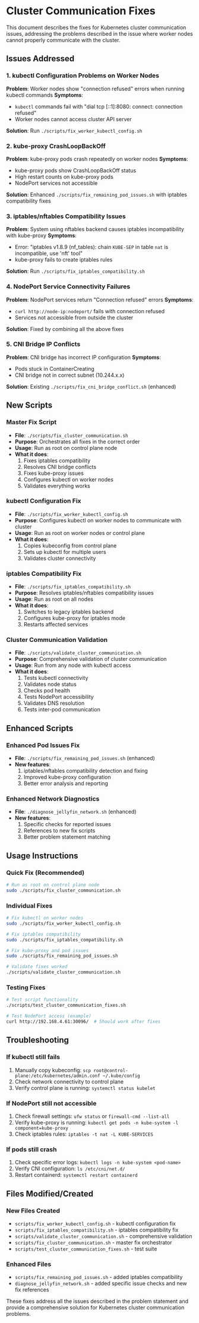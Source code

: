 # Cluster Communication Fixes

This document describes the fixes for Kubernetes cluster communication issues, addressing the problems described in the issue where worker nodes cannot properly communicate with the cluster.

## Issues Addressed

### 1. kubectl Configuration Problems on Worker Nodes
**Problem**: Worker nodes show "connection refused" errors when running kubectl commands
**Symptoms**: 
- `kubectl` commands fail with "dial tcp [::1]:8080: connect: connection refused"
- Worker nodes cannot access cluster API server

**Solution**: Run `./scripts/fix_worker_kubectl_config.sh`

### 2. kube-proxy CrashLoopBackOff 
**Problem**: kube-proxy pods crash repeatedly on worker nodes
**Symptoms**:
- kube-proxy pods show CrashLoopBackOff status
- High restart counts on kube-proxy pods
- NodePort services not accessible

**Solution**: Enhanced `./scripts/fix_remaining_pod_issues.sh` with iptables compatibility fixes

### 3. iptables/nftables Compatibility Issues
**Problem**: System using nftables backend causes iptables incompatibility with kube-proxy
**Symptoms**:
- Error: "iptables v1.8.9 (nf_tables): chain `KUBE-SEP` in table `nat` is incompatible, use 'nft' tool"
- kube-proxy fails to create iptables rules

**Solution**: Run `./scripts/fix_iptables_compatibility.sh`

### 4. NodePort Service Connectivity Failures
**Problem**: NodePort services return "Connection refused" errors
**Symptoms**:
- `curl http://node-ip:nodeport/` fails with connection refused
- Services not accessible from outside the cluster

**Solution**: Fixed by combining all the above fixes

### 5. CNI Bridge IP Conflicts
**Problem**: CNI bridge has incorrect IP configuration
**Symptoms**:
- Pods stuck in ContainerCreating
- CNI bridge not in correct subnet (10.244.x.x)

**Solution**: Existing `./scripts/fix_cni_bridge_conflict.sh` (enhanced)

## New Scripts

### Master Fix Script
- **File**: `./scripts/fix_cluster_communication.sh`
- **Purpose**: Orchestrates all fixes in the correct order
- **Usage**: Run as root on control plane node
- **What it does**: 
  1. Fixes iptables compatibility
  2. Resolves CNI bridge conflicts  
  3. Fixes kube-proxy issues
  4. Configures kubectl on worker nodes
  5. Validates everything works

### kubectl Configuration Fix
- **File**: `./scripts/fix_worker_kubectl_config.sh`
- **Purpose**: Configures kubectl on worker nodes to communicate with cluster
- **Usage**: Run as root on worker nodes or control plane
- **What it does**:
  1. Copies kubeconfig from control plane
  2. Sets up kubectl for multiple users
  3. Validates cluster connectivity

### iptables Compatibility Fix
- **File**: `./scripts/fix_iptables_compatibility.sh` 
- **Purpose**: Resolves iptables/nftables compatibility issues
- **Usage**: Run as root on all nodes
- **What it does**:
  1. Switches to legacy iptables backend
  2. Configures kube-proxy for iptables mode
  3. Restarts affected services

### Cluster Communication Validation
- **File**: `./scripts/validate_cluster_communication.sh`
- **Purpose**: Comprehensive validation of cluster communication
- **Usage**: Run from any node with kubectl access
- **What it does**:
  1. Tests kubectl connectivity
  2. Validates node status
  3. Checks pod health
  4. Tests NodePort accessibility
  5. Validates DNS resolution
  6. Tests inter-pod communication

## Enhanced Scripts

### Enhanced Pod Issues Fix
- **File**: `./scripts/fix_remaining_pod_issues.sh` (enhanced)
- **New features**:
  1. iptables/nftables compatibility detection and fixing
  2. Improved kube-proxy configuration
  3. Better error analysis and reporting

### Enhanced Network Diagnostics
- **File**: `./diagnose_jellyfin_network.sh` (enhanced)
- **New features**:
  1. Specific checks for reported issues
  2. References to new fix scripts
  3. Better problem statement matching

## Usage Instructions

### Quick Fix (Recommended)
```bash
# Run as root on control plane node
sudo ./scripts/fix_cluster_communication.sh
```

### Individual Fixes
```bash
# Fix kubectl on worker nodes
sudo ./scripts/fix_worker_kubectl_config.sh

# Fix iptables compatibility
sudo ./scripts/fix_iptables_compatibility.sh

# Fix kube-proxy and pod issues  
sudo ./scripts/fix_remaining_pod_issues.sh

# Validate fixes worked
./scripts/validate_cluster_communication.sh
```

### Testing Fixes
```bash
# Test script functionality
./scripts/test_cluster_communication_fixes.sh

# Test NodePort access (example)
curl http://192.168.4.61:30096/  # Should work after fixes
```

## Troubleshooting

### If kubectl still fails
1. Manually copy kubeconfig: `scp root@control-plane:/etc/kubernetes/admin.conf ~/.kube/config`
2. Check network connectivity to control plane
3. Verify control plane is running: `systemctl status kubelet`

### If NodePort still not accessible
1. Check firewall settings: `ufw status` or `firewall-cmd --list-all`
2. Verify kube-proxy is running: `kubectl get pods -n kube-system -l component=kube-proxy`
3. Check iptables rules: `iptables -t nat -L KUBE-SERVICES`

### If pods still crash
1. Check specific error logs: `kubectl logs -n kube-system <pod-name>`
2. Verify CNI configuration: `ls /etc/cni/net.d/`
3. Restart containerd: `systemctl restart containerd`

## Files Modified/Created

### New Files Created
- `scripts/fix_worker_kubectl_config.sh` - kubectl configuration fix
- `scripts/fix_iptables_compatibility.sh` - iptables compatibility fix  
- `scripts/validate_cluster_communication.sh` - comprehensive validation
- `scripts/fix_cluster_communication.sh` - master fix orchestrator
- `scripts/test_cluster_communication_fixes.sh` - test suite

### Enhanced Files
- `scripts/fix_remaining_pod_issues.sh` - added iptables compatibility
- `diagnose_jellyfin_network.sh` - added specific issue checks and new fix references

These fixes address all the issues described in the problem statement and provide a comprehensive solution for Kubernetes cluster communication problems.
